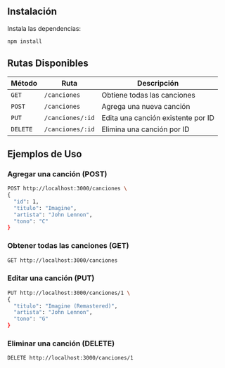 ## Instalación

Instala las dependencias:
   ```bash
   npm install
   ```

## Rutas Disponibles

| Método | Ruta               | Descripción                          |
|---------|--------------------|--------------------------------------|
| `GET`   | `/canciones`       | Obtiene todas las canciones         |
| `POST`  | `/canciones`       | Agrega una nueva canción             |
| `PUT`   | `/canciones/:id`   | Edita una canción existente por ID   |
| `DELETE`| `/canciones/:id`   | Elimina una canción por ID           |

## Ejemplos de Uso

### Agregar una canción (POST)
```bash
POST http://localhost:3000/canciones \
{
  "id": 1,
  "titulo": "Imagine",
  "artista": "John Lennon",
  "tono": "C"
}
```

### Obtener todas las canciones (GET)
```bash
GET http://localhost:3000/canciones
```

### Editar una canción (PUT)
```bash
PUT http://localhost:3000/canciones/1 \
{
  "titulo": "Imagine (Remastered)",
  "artista": "John Lennon",
  "tono": "G"
}
```

### Eliminar una canción (DELETE)
```bash
DELETE http://localhost:3000/canciones/1
```

